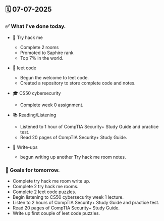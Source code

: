 ## 🗓️ 07-07-2025

### ✅ What i've done today.
- 👾 Try hack me
    - Complete 2 rooms
    - Promoted to Saphire rank
    - Top 7% in the world.

- 🧩 leet code
    - Begun the welcome to leet code.
    - Created a repository to store complete code and notes.

- 🎓 CS50 cybersecurity
    - Complete week 0 assignment.

- 📚 Reading/Listening
    - Listened to 1 hour of CompTIA Security+ Study Guide and practice test.
    - Read 20 pages of CompTIA Security+ Study Guide.

- 📝 Write-ups
    - begun writing up another Try hack me room notes.


### 🎯 Goals for tomorrow.
- Complete try hack me room write up.
- Complete 2 try hack me rooms.
- Complete 2 leet code puzzles.
- Begin listening to CS50 cybersecurity week 1 lecture.
- Listen to 2 hours of CompTIA Security+ Study Guide and practice test.
- Read 20 pages of CompTIA Security+ Study Guide.
- Write up first couple of leet code puzzles.
